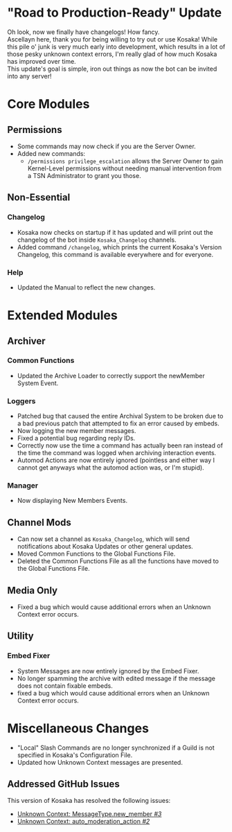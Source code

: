 # "Road to Production-Ready" Update
Oh look, now we finally have changelogs! How fancy.  
Ascellayn here, thank you for being willing to try out or use Kosaka! While this pile o' junk is very much early into development, which results in a lot of those pesky unknown context errors, I'm really glad of how much Kosaka has improved over time.  
This update's goal is simple, iron out things as now the bot can be invited into any server!

# Core Modules
## Permissions
- Some commands may now check if you are the Server Owner.
- Added new commands:
	- `/permissions privilege_escalation` allows the Server Owner to gain Kernel-Level permissions without needing manual intervention from a TSN Administrator to grant you those.

## Non-Essential
### Changelog
- Kosaka now checks on startup if it has updated and will print out the changelog of the bot inside `Kosaka_Changelog` channels.
- Added command `/changelog`, which prints the current Kosaka's Version Changelog, this command is available everywhere and for everyone.
### Help
- Updated the Manual to reflect the new changes.


# Extended Modules
## Archiver
### Common Functions
- Updated the Archive Loader to correctly support the newMember System Event.

### Loggers
- Patched bug that caused the entire Archival System to be broken due to a bad previous patch that attempted to fix an error caused by embeds.
- Now logging the new member messages.
- Fixed a potential bug regarding reply IDs.
- Correctly now use the time a command has actually been ran instead of the time the command was logged when archiving interaction events.
- Automod Actions are now entirely ignored (pointless and either way I cannot get anyways what the automod action was, or I'm stupid).

### Manager
- Now displaying New Members Events.

## Channel Mods
- Can now set a channel as `Kosaka_Changelog`, which will send notifications about Kosaka Updates or other general updates.
- Moved Common Functions to the Global Functions File.
- Deleted the Common Functions File as all the functions have moved to the Global Functions File.

## Media Only
- Fixed a bug which would cause additional errors when an Unknown Context error occurs.

## Utility
### Embed Fixer
- System Messages are now entirely ignored by the Embed Fixer.
- No longer spamming the archive with edited message if the message does not contain fixable embeds.
- fixed a bug which would cause additional errors when an Unknown Context error occurs.

# Miscellaneous Changes
- "Local" Slash Commands are no longer synchronized if a Guild is not specified in Kosaka's Configuration File.
- Updated how Unknown Context messages are presented.

## Addressed GitHub Issues
This version of Kosaka has resolved the following issues:
- [Unknown Context: MessageType.new_member *#3*](https://github.com/Ascellayn/TSN_Kosaka-Issues/issues/3)
- [Unknown Context: auto_moderation_action *#2*](https://github.com/Ascellayn/TSN_Kosaka-Issues/issues/2)